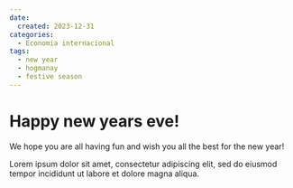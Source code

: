 ```yaml
---
date:
  created: 2023-12-31
categories:
  - Economia internacional
tags:
  - new year
  - hogmanay
  - festive season
---
```


# Happy new years eve!

We hope you are all having fun and wish you all the best for the new year!
<!-- more -->

Lorem ipsum dolor sit amet, consectetur adipiscing elit, sed do eiusmod
tempor incididunt ut labore et dolore magna aliqua.